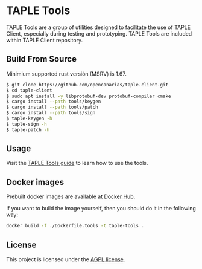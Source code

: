 # TAPLE Tools

TAPLE Tools are a group of utilities designed to facilitate the use of TAPLE Client, especially during testing and prototyping. TAPLE Tools are included within TAPLE Client repository. 

## Build From Source

Minimium supported rust versión (MSRV) is 1.67.

```bash
$ git clone https://github.com/opencanarias/taple-client.git
$ cd taple-client
$ sudo apt install -y libprotobuf-dev protobuf-compiler cmake
$ cargo install --path tools/keygen
$ cargo install --path tools/patch
$ cargo install --path tools/sign
$ taple-keygen -h
$ taple-sign -h
$ taple-patch -h
```

## Usage
Visit the [TAPLE Tools guide](https://www.taple.es/docs/learn/client-tools) to learn how to use the tools.

## Docker images
Prebuilt docker images are available at [Docker Hub](https://hub.docker.com/r/opencanarias/taple-tools).

If you want to build the image yourself, then you should do it in the following way:
```sh
docker build -f ./Dockerfile.tools -t taple-tools .
```

## License
This project is licensed under the [AGPL license](https://github.com/opencanarias/taple-core/blob/master/LICENSE).
